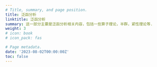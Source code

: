 ```yaml
---
# Title, summary, and page position.
title: 泛函分析
linktitle: 泛函分析
summary: 这一部分主要是泛函分析相关内容，包括一些算子理论，半群，紧性理论等.
weight: 3
# icon: book
# icon_pack: fas

# Page metadata.
date: '2023-08-02T00:00:00Z'
toc: false
---
```

